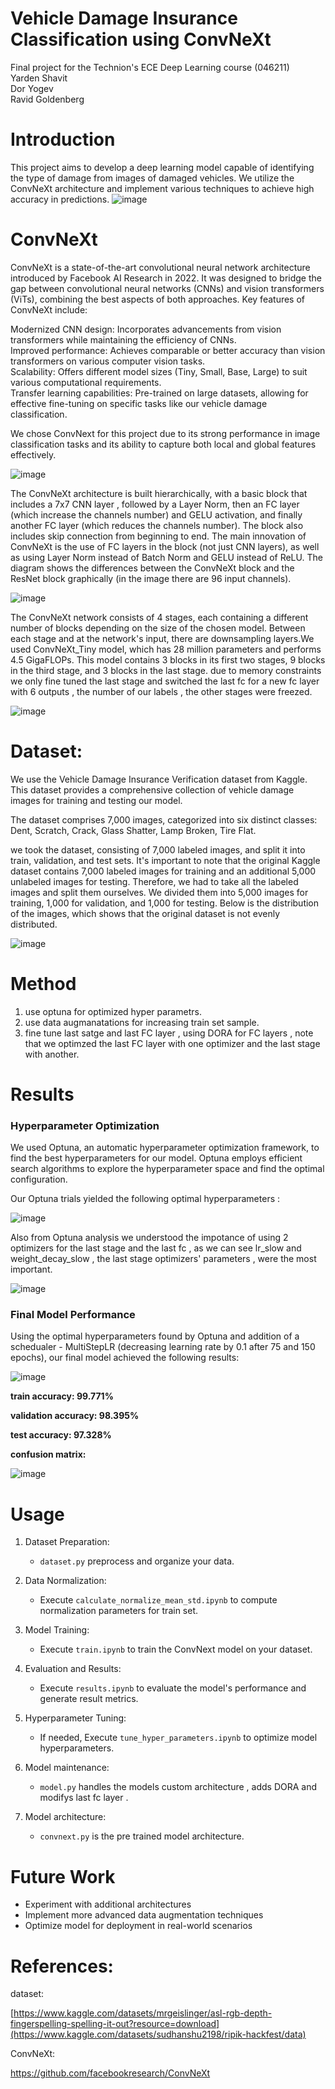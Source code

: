 # Vehicle Damage Insurance Classification using ConvNeXt
Final project for the Technion's ECE Deep Learning course (046211)
<br>
Yarden Shavit
<br>
Dor Yogev
<br>
Ravid Goldenberg

  
# Introduction

This project aims to develop a deep learning model capable of identifying the type of damage from images of damaged vehicles. We utilize the ConvNeXt architecture and implement various techniques to achieve high accuracy in predictions.
![image](assets/dataset_samples.jpeg)

# ConvNeXt

ConvNeXt is a state-of-the-art convolutional neural network architecture introduced by Facebook AI Research in 2022. It was designed to bridge the gap between convolutional neural networks (CNNs) and vision transformers (ViTs), combining the best aspects of both approaches.
Key features of ConvNeXt include:

Modernized CNN design: Incorporates advancements from vision transformers while maintaining the efficiency of CNNs. <br>
Improved performance: Achieves comparable or better accuracy than vision transformers on various computer vision tasks.<br>
Scalability: Offers different model sizes (Tiny, Small, Base, Large) to suit various computational requirements.<br>
Transfer learning capabilities: Pre-trained on large datasets, allowing for effective fine-tuning on specific tasks like our vehicle damage classification.

We chose ConvNext for this project due to its strong performance in image classification tasks and its ability to capture both local and global features effectively.

![image](assets/convnext_comp.jpg)

The ConvNeXt architecture is built hierarchically, with a basic block that includes a 7x7 CNN layer , followed by a Layer Norm, then an FC layer (which increase the channels number) and GELU activation, and finally another FC layer (which reduces the channels number). The block also includes skip connection from beginning to end. The main innovation of ConvNeXt is the use of FC layers in the block (not just CNN layers), as well as using Layer Norm instead of Batch Norm and GELU instead of ReLU. The diagram shows the differences between the ConvNeXt block and the ResNet block graphically (in the image there are 96 input channels).

![image](assets/convnext_block.jpg)

The ConvNeXt network consists of 4 stages, each containing a different number of blocks depending on the size of the chosen model. Between each stage and at the network's input, there are downsampling layers.We used ConvNeXt_Tiny model, which has 28 million parameters and performs 4.5 GigaFLOPs. This model contains 3 blocks in its first two stages, 9 blocks in the third stage, and 3 blocks in the last stage. due to memory constraints we only fine tuned the last stage and switched the last fc for a new fc layer with 6 outputs , the number of our labels , the other stages were freezed.

![image](assets/convnext_structure.jpeg)


# Dataset:
We use the Vehicle Damage Insurance Verification dataset from Kaggle. This dataset provides a comprehensive collection of vehicle damage images for training and testing our model.

The dataset comprises 7,000 images, categorized into six distinct classes: 
Dent,
Scratch,
Crack,
Glass Shatter,
Lamp Broken,
Tire Flat.

we took the dataset, consisting of 7,000 labeled images, and split it into train, validation, and test sets. It's important to note that the original Kaggle dataset contains 7,000 labeled images for training and an additional 5,000 unlabeled images for testing. Therefore, we had to take all the labeled images and split them ourselves. We divided them into 5,000 images for training, 1,000 for validation, and 1,000 for testing. Below is the distribution of the images, which shows that the original dataset is not evenly distributed.

![image](assets/dist.jpg)

# Method
1. use optuna for optimized hyper parametrs. <br>
2. use data augmanatations for increasing train set sample.  <br>
3. fine tune last satge and last FC layer , using DORA for FC layers , note that we optimzed the last FC layer with one optimizer and the last stage with another.  <br>


# Results

### Hyperparameter Optimization

We used Optuna, an automatic hyperparameter optimization framework, to find the best hyperparameters for our model. Optuna employs efficient search algorithms to explore the hyperparameter space and find the optimal configuration.

Our Optuna trials yielded the following optimal hyperparameters :

![image](assets/optuna_result.jpeg)

Also from Optuna analysis we understood the impotance of using 2 optimizers for the last stage and the last fc , as we can see lr_slow and weight_decay_slow , the last stage optimizers' parameters , were the most important.

![image](assets/optuna_analysis.jpg)

### Final Model Performance

Using the optimal hyperparameters found by Optuna and addition of a schedualer - MultiStepLR (decreasing learning rate by 0.1 after 75 and 150 epochs), our final model achieved the following results:

![image](assets/accuracy_graphs.jpeg)

**train accuracy: 99.771%**

**validation accuracy: 98.395%**

**test accuracy: 97.328%** 

**confusion matrix:**

![image](assets/confusion_matrix.jpeg)




# Usage
1. Dataset Preparation:
   - `dataset.py` preprocess and organize your data.

2. Data Normalization:
   - Execute `calculate_normalize_mean_std.ipynb` to compute normalization parameters for train set.

3. Model Training:
   - Execute `train.ipynb` to train the ConvNext model on your dataset.

4. Evaluation and Results:
   - Execute `results.ipynb` to evaluate the model's performance and generate result metrics.

5. Hyperparameter Tuning:
   - If needed, Execute `tune_hyper_parameters.ipynb` to optimize model hyperparameters.

6. Model maintenance:
   - `model.py` handles the models custom architecture , adds DORA and modifys last fc layer .

7. Model architecture:
   - `convnext.py` is the pre trained model architecture.

# Future Work

- Experiment with additional architectures
- Implement more advanced data augmentation techniques
- Optimize model for deployment in real-world scenarios
  
# References:

dataset:

[https://www.kaggle.com/datasets/mrgeislinger/asl-rgb-depth-fingerspelling-spelling-it-out?resource=download](https://www.kaggle.com/datasets/sudhanshu2198/ripik-hackfest/data)

ConvNeXt:

https://github.com/facebookresearch/ConvNeXt

